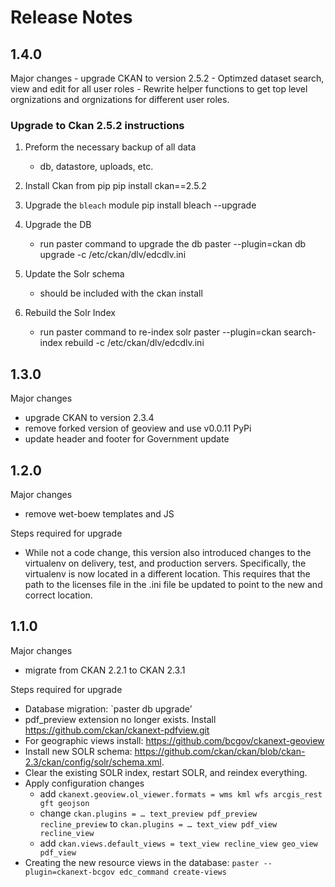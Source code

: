 # Release Notes

## 1.4.0

Major changes
	- upgrade CKAN to version 2.5.2
	- Optimzed dataset search, view and edit for all user roles
	- Rewrite helper functions to get top level orgnizations and orgnizations for different user roles.

### Upgrade to Ckan 2.5.2 instructions
1. Preform the necessary backup of all data
	- db, datastore, uploads, etc.

2. Install Ckan from pip
		pip install ckan==2.5.2

3. Upgrade the `bleach` module
		pip install bleach --upgrade

4. Upgrade the DB
	- run paster command to upgrade the db
		paster --plugin=ckan db upgrade -c /etc/ckan/dlv/edcdlv.ini	

5. Update the Solr schema
	- should be included with the ckan install

6. Rebuild the Solr Index
	- run paster command to re-index solr
		paster --plugin=ckan search-index rebuild -c /etc/ckan/dlv/edcdlv.ini


## 1.3.0

Major changes
 - upgrade CKAN to version 2.3.4 
 - remove forked version of geoview and use v0.0.11 PyPi 
 - update header and footer for Government update

## 1.2.0

Major changes

- remove wet-boew templates and JS

Steps required for upgrade

- While not a code change, this version also introduced changes to the 
virtualenv on delivery, test, and production servers. Specifically, the 
virtualenv is now located in a different location. This requires that the path
to the licenses file in the .ini file be updated to point to the new and correct
location.

## 1.1.0

Major changes

- migrate from CKAN 2.2.1 to CKAN 2.3.1

Steps required for upgrade

- Database migration: `paster db upgrade’
- pdf_preview extension no longer exists. Install https://github.com/ckan/ckanext-pdfview.git
- For geographic views install: https://github.com/bcgov/ckanext-geoview
- Install new SOLR schema: https://github.com/ckan/ckan/blob/ckan-2.3/ckan/config/solr/schema.xml.
- Clear the existing SOLR index, restart SOLR, and reindex everything.
- Apply configuration changes
  - add `ckanext.geoview.ol_viewer.formats = wms kml wfs arcgis_rest gft geojson`
  - change `ckan.plugins = … text_preview pdf_preview recline_preview` to
`ckan.plugins = … text_view pdf_view recline_view`
  - add `ckan.views.default_views = text_view recline_view geo_view pdf_view`
- Creating the new resource views in the database: `paster --plugin=ckanext-bcgov edc_command create-views`
